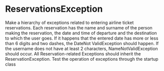 # ReservationsException
Make a hierarchy of exceptions related to entering airline ticket reservations. Each reservation has the name and surname of the person making the reservation, the date and time of departure and the destination to which the user goes. If it happens that the entered date has more or less than 6 digits and two dashes, the DateNot ValidException should happen. If the username does not have at least 2 characters, NameNotValidException should occur. All Reservation-related Exceptions should inherit the ReservationException. Test the operation of exceptions through the startup class
